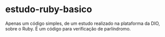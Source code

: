 # estudo-ruby-basico
Apenas um código simples, de um estudo realizado na plataforma da DIO, sobre o Ruby. É um código para verificação de parlíndromo.

